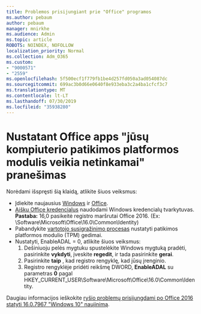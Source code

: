 ```yaml
---
title: Problemos prisijungiant prie "Office" programos
ms.author: pebaum
author: pebaum
manager: mnirkhe
ms.audience: Admin
ms.topic: article
ROBOTS: NOINDEX, NOFOLLOW
localization_priority: Normal
ms.collection: Adm_O365
ms.custom:
- "9000571"
- "2559"
ms.openlocfilehash: 5f500ecf1f779fb1be4d257fd050a3ad054087dc
ms.sourcegitcommit: 699ac3b0d66e0640f8e933eba3c2a4ba1cfcf3c7
ms.translationtype: MT
ms.contentlocale: lt-LT
ms.lasthandoff: 07/30/2019
ms.locfileid: "35938280"
---
```

# <a name="fixing-the-office-apps-your-computers-trusted-platform-module-is-not-functioning-properly-message"></a>Nustatant Office apps "jūsų kompiuterio patikimos platformos modulis veikia netinkamai" pranešimas

Norėdami išspręsti šią klaidą, atlikite šiuos veiksmus:

- Įdiekite naujausius [Windows](https://support.microsoft.com/help/4027667/windows-10-update) ir [Office](https://support.office.com/article/update-office-and-your-computer-with-microsoft-update-2ab296f3-7f03-43a2-8e50-46de917611c5).
- [Aišku Office kredencialus](https://docs.microsoft.com/eoffice/troubleshoot/error-messages/another-account-already-signed-in#step-3-clear-cached-credentials-on-the-computer) naudodami Windows kredencialų tvarkytuvas.<br/>
    **Pastaba:** 16,0 pasikeitė registro maršrutai Office 2016. (Ex: \Software\Microsoft\Office\16.0\Common\Identity\)
- Pabandykite [vartotojo susigrąžinimo procesas](https://docs.microsoft.com/office365/troubleshoot/administration/connection-issue-when-sign-in-office-2016#symptom-2) nustatyti patikimos platformos modulio (TPM) gedimai.
- Nustatyti, EnableADAL = 0, atlikite šiuos veiksmus:  
    1. Dešiniuoju pelės mygtuku spustelėkite Windows mygtuką pradėti, pasirinkite **vykdyti**, įveskite **regedit**, ir tada pasirinkite **gerai**.
    2. Pasirinkite **taip** , kad registro rengyklę, kad jūsų įrenginio.
    3. Registro rengyklėje pridėti reikšmę DWORD, **EnableADAL** su parametras **0** pagal HKEY_CURRENT_USER\Software\Microsoft\Office\16.0\Common\Identity.

Daugiau informacijos ieškokite [ryšio problemų prisijungdami po Office 2016 statyti 16.0.7967 "Windows 10" naujinimą](https://docs.microsoft.com/office365/troubleshoot/administration/connection-issue-when-sign-in-office-2016).